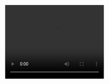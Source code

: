 
<video width="320" height="240" controls>
  <source src="https://github.com/H3mnz/scrollable_sheet/blob/main/DraggableScrollableSheet.mp4" type="video/mp4">
</video>


